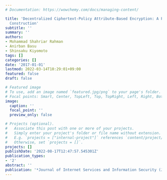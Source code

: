 ```yaml
---
# Documentation: https://wowchemy.com/docs/managing-content/

title: 'Decentralized Ciphertext-Policy Attribute-Based Encryption: A Post-Quantum
  Construction'
subtitle: ''
summary: ''
authors:
- Mohammad Shahriar Rahman
- Anirban Basu
- Shinsaku Kiyomoto
tags: []
categories: []
date: '2017-01-01'
lastmod: 2022-03-14T10:29:01+09:00
featured: false
draft: false

# Featured image
# To use, add an image named `featured.jpg/png` to your page's folder.
# Focal points: Smart, Center, TopLeft, Top, TopRight, Left, Right, BottomLeft, Bottom, BottomRight.
image:
  caption: ''
  focal_point: ''
  preview_only: false

# Projects (optional).
#   Associate this post with one or more of your projects.
#   Simply enter your project's folder or file name without extension.
#   E.g. `projects = ["internal-project"]` references `content/project/deep-learning/index.md`.
#   Otherwise, set `projects = []`.
projects: []
publishDate: '2022-08-17T12:47:57.545301Z'
publication_types:
- '2'
abstract: ''
publication: '*Journal of Internet Services and Information Security (JISIS)*'
---
```

